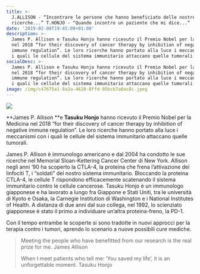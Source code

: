 ```yaml
---
title: >-
  J.ALLISON - “Incontrare le persone che hanno beneficiato delle nostre
  ricerche...” T.HONJO - “Quando incontro un paziente che mi dice...”
date: '2019-02-08T19:45:08+01:00'
description: >-
  James P. Allison e Tasuku Honjo hanno ricevuto il Premio Nobel per la Medicina
  nel 2018 “for their discovery of cancer therapy by inhibition of negative
  immune regulation”. Le loro ricerche hanno portato alla luce i meccanismi con
  i quali le cellule del sistema immunitario attaccano quelle tumorali. 
socialDesc: >-
  James P. Allison e Tasuku Honjo hanno ricevuto il Premio Nobel per la Medicina
  nel 2018 “for their discovery of cancer therapy by inhibition of negative
  immune regulation”. Le loro ricerche hanno portato alla luce i meccanismi con
  i quali le cellule del sistema immunitario attaccano quelle tumorali.
image: /img/c47675a1-8a2a-4620-8ffd-95bcb7a0ac8c.jpeg
---
```

![](/img/c47675a1-8a2a-4620-8ffd-95bcb7a0ac8c.jpeg)

**James P. Allison **e **Tasuku Honjo** hanno ricevuto il Premio Nobel per la Medicina nel 2018 “for their discovery of cancer therapy by inhibition of negative immune regulation”. Le loro ricerche hanno portato alla luce i meccanismi con i quali le cellule del sistema immunitario attaccano quelle tumorali. 

James P. Allison è immunologo americano e dal 2004 ha condotto le sue ricerche nel Memorial Sloan-Kettering Cancer Center di New York. Allison negli anni ‘90 ha scoperto la CTLA-4, la proteina che frena l’attivazione dei linfociti T, i “soldati” del nostro sistema immunitario. Bloccando la proteina CTLA-4, le cellule T rispondono efficacemente scatenando il sistema immunitario contro le cellule cancerose. Tasuku Honjo è un immunologo giapponese e ha lavorato a lungo fra Giappone e Stati Uniti, tra le università di Kyoto e Osaka, la Carnegie Institution di Washington e i National Institutes of Health. A distanza di due anni dal suo collega, nel 1992, lo scienziato giapponese è stato il primo a individuare un’altra proteina-freno, la PD-1.

Con il tempo entrambe le scoperte si sono tradotte in nuovi approcci per la terapia contro i tumori, aprendo lo scenario a nuove possibili cure mediche.

> Meeting the people who have benefitted from our research is the real prize for me. James Allison
>
> When I meet patients who tell me: ’You saved my life’, it is an unforgettable moment. Tasuku Honjo
